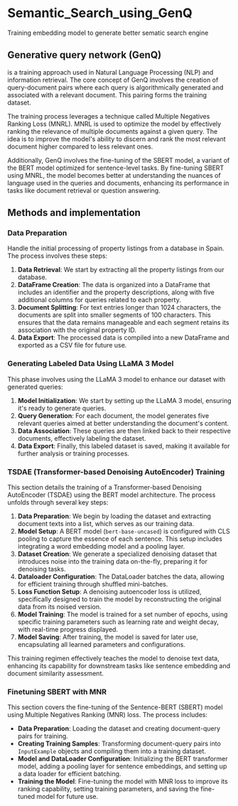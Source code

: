 # Semantic_Search_using_GenQ
Training embedding model to generate better sematic search engine

## Generative query network (GenQ)

is a training approach used in Natural Language Processing (NLP) and information retrieval. The core concept of GenQ involves the creation of query-document pairs where each query is algorithmically generated and associated with a relevant document. This pairing forms the training dataset.

The training process leverages a technique called Multiple Negatives Ranking Loss (MNRL). MNRL is used to optimize the model by effectively ranking the relevance of multiple documents against a given query. The idea is to improve the model's ability to discern and rank the most relevant document higher compared to less relevant ones.

Additionally, GenQ involves the fine-tuning of the SBERT model, a variant of the BERT model optimized for sentence-level tasks. By fine-tuning SBERT using MNRL, the model becomes better at understanding the nuances of language used in the queries and documents, enhancing its performance in tasks like document retrieval or question answering.

## Methods and implementation

### Data Preparation

Handle the initial processing of property listings from a database in Spain. The process involves these steps:

1. **Data Retrieval**: We start by extracting all the property listings from our database.
2. **DataFrame Creation**: The data is organized into a DataFrame that includes an identifier and the property descriptions, along with five additional columns for queries related to each property.
3. **Document Splitting**: For text entries longer than 1024 characters, the documents are split into smaller segments of 100 characters. This ensures that the data remains manageable and each segment retains its association with the original property ID.
4. **Data Export**: The processed data is compiled into a new DataFrame and exported as a CSV file for future use.

### Generating Labeled Data Using LLaMA 3 Model

This phase involves using the LLaMA 3 model to enhance our dataset with generated queries:

1. **Model Initialization**: We start by setting up the LLaMA 3 model, ensuring it's ready to generate queries.
2. **Query Generation**: For each document, the model generates five relevant queries aimed at better understanding the document's content.
3. **Data Association**: These queries are then linked back to their respective documents, effectively labeling the dataset.
4. **Data Export**: Finally, this labeled dataset is saved, making it available for further analysis or training processes.

### TSDAE (Transformer-based Denoising AutoEncoder) Training

This section details the training of a Transformer-based Denoising AutoEncoder (TSDAE) using the BERT model architecture. The process unfolds through several key steps:

1. **Data Preparation**: We begin by loading the dataset and extracting document texts into a list, which serves as our training data.
2. **Model Setup**: A BERT model (`bert-base-uncased`) is configured with CLS pooling to capture the essence of each sentence. This setup includes integrating a word embedding model and a pooling layer.
3. **Dataset Creation**: We generate a specialized denoising dataset that introduces noise into the training data on-the-fly, preparing it for denoising tasks.
4. **Dataloader Configuration**: The DataLoader batches the data, allowing for efficient training through shuffled mini-batches.
5. **Loss Function Setup**: A denoising autoencoder loss is utilized, specifically designed to train the model by reconstructing the original data from its noised version.
6. **Model Training**: The model is trained for a set number of epochs, using specific training parameters such as learning rate and weight decay, with real-time progress displayed.
7. **Model Saving**: After training, the model is saved for later use, encapsulating all learned parameters and configurations.

This training regimen effectively teaches the model to denoise text data, enhancing its capability for downstream tasks like sentence embedding and document similarity assessment.

### Finetuning SBERT with MNR

This section covers the fine-tuning of the Sentence-BERT (SBERT) model using Multiple Negatives Ranking (MNR) loss. The process includes:

- **Data Preparation**: Loading the dataset and creating document-query pairs for training.
- **Creating Training Samples**: Transforming document-query pairs into `InputExample` objects and compiling them into a training dataset.
- **Model and DataLoader Configuration**: Initializing the BERT transformer model, adding a pooling layer for sentence embeddings, and setting up a data loader for efficient batching.
- **Training the Model**: Fine-tuning the model with MNR loss to improve its ranking capability, setting training parameters, and saving the fine-tuned model for future use.